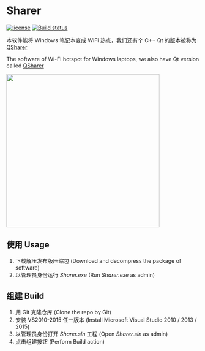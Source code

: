 # Sharer
[![license](https://img.shields.io/github/license/MuGemSt/WiFi-Sharer.svg)](https://github.com/MuGemSt/WiFi-Sharer/blob/main/LICENSE)
[![Build status](https://ci.appveyor.com/api/projects/status/7i1h18cu4ooo9rl5/branch/main?svg=true)](https://ci.appveyor.com/project/MuGemSt/wifi-sharer-nfc5o/branch/main)

本软件能将 Windows 笔记本变成 WiFi 热点，我们还有个 C++ Qt 的版本被称为 [QSharer](https://github.com/MuGemSt/WiFi-Sharer/tree/qt)

The software of Wi-Fi hotspot for Windows laptops, we also have Qt version called [QSharer](https://github.com/MuGemSt/WiFi-Sharer/tree/qt)

<img width="400" src="https://user-images.githubusercontent.com/20459298/233089077-8b52af15-6ff6-4f73-9167-f8be62650acc.png"/>

## 使用 Usage
 1. 下载解压发布版压缩包 (Download and decompress the package of software)
 2. 以管理员身份运行 _Sharer.exe_ (Run _Sharer.exe_ as admin)

## 组建 Build
 1. 用 Git 克隆仓库 (Clone the repo by Git)
 2. 安装 VS2010-2015 任一版本 (Install Microsoft Visual Studio 2010 / 2013 / 2015)
 3. 以管理员身份打开 _Sharer.sln_ 工程 (Open _Sharer.sln_ as admin)
 4. 点击组建按钮 (Perform Build action)
